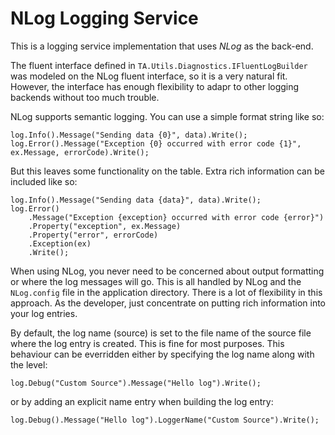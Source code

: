 ﻿# NLog Logging Service #

This is a logging service implementation that uses *NLog* as the back-end.

The fluent interface defined in `TA.Utils.Diagnostics.IFluentLogBuilder` was modeled on the NLog fluent interface,
so it is a very natural fit.
However, the interface has enough flexibility to adapr to other logging backends without too much trouble.

NLog supports semantic logging. You can use a simple format string like so:

``` lang=cs
log.Info().Message("Sending data {0}", data).Write();
log.Error().Message("Exception {0} occurred with error code {1}", ex.Message, errorCode).Write();
```

But this leaves some functionality on the table. Extra rich information can be included like so:

``` lang=cs
log.Info().Message("Sending data {data}", data).Write();
log.Error()
    .Message("Exception {exception} occurred with error code {error}")
    .Property("exception", ex.Message)
    .Property("error", errorCode)
    .Exception(ex)
    .Write();
```

When using NLog, you never need to be concerned about output formatting or where the log messages will go.
This is all handled by NLog and the `NLog.config` file in the application directory.
There is a lot of flexibility in this approach.
As the developer, just concentrate on putting rich information into your log entries.

By default, the log name (source) is set to the file name of the source file where the log entry is created.
This is fine for most purposes.
This behaviour can be everridden either by specifying the log name along with the level:

``` lang=cs
log.Debug("Custom Source").Message("Hello log").Write();
```

or by adding an explicit name entry when building the log entry:

``` lang=cs
log.Debug().Message("Hello log").LoggerName("Custom Source").Write();
```
